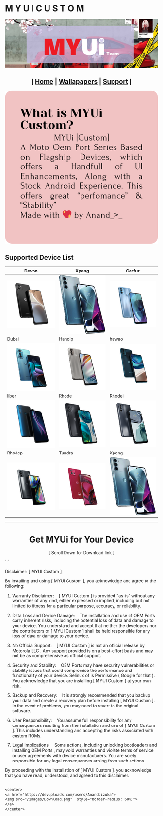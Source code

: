 # M Y U I   C U S T O M

![](images/xbanner.jpg)

<center> 
<h2><span>[ <a href="/index.md">Home</a> | </span>
	<span><a href="/wallpapers/">Wallapapers</a> | </span>
	<span><a href="https://t.me/hanoipprojects">Support</a> ]</span>
</h2></center>


<center>
<img src="intro.png" style="border-radius: 50%;">
</center>


## Supported Device List 

| Devon | Xpeng | Corfur |
|---|---|---|
| ![](devices/Devon/1.png) | ![](devices/xpeng/1.png) | ![](devices/Corfur/1.png) |
| Dubai | Hanoip | hawao |
| ![](devices/Dubai/1.png) | ![](devices/Hanoip/1.png) | ![](devices/hawao/1.png) |
| liber | Rhode | Rhodei |
| ![](devices/liber/1.png) | ![](devices/Rhode/1.png) | ![](devices/Rhodei/1.png) |
| Rhodep | Tundra | Xpeng |
| ![](devices/Rhodep/1.png) | ![](devices/Tundra/1.png) | ![](devices/xpeng/1.png) |


---

<center>
<h1>Get MYUi for Your Device</h1>
<p>[ Scroll Down for Download link ]</p>
</center>
```

Disclaimer: [ MYUI Custom ] 

By installing and using [ MYUI Custom ], you acknowledge and agree to the following:

1. Warranty Disclaimer:
   [ MYUI Custom ] is provided "as-is" without any warranties of any kind, either expressed or implied, including but not limited to fitness for a particular purpose, accuracy, or reliability.

2. Data Loss and Device Damage:
   The installation and use of OEM Ports carry inherent risks, including the potential loss of data and damage to your device. You understand and accept that neither the developers nor the contributors of [ MYUI Custom ] shall be held responsible for any loss of data or damage to your device.

3. No Official Support:
   [ MYUI Custom ] is not an official release by Motorola LLC . Any support provided is on a best-effort basis and may not be as comprehensive as official support.

4. Security and Stability:
   OEM Ports may have security vulnerabilities or stability issues that could compromise the performance and functionality of your device. Selinux of is Permissive ( Google for that ). You acknowledge that you are installing [ MYUI Custom ] at your own risk.

5. Backup and Recovery:
   It is strongly recommended that you backup your data and create a recovery plan before installing [ MYUI Custom ]. In the event of problems, you may need to revert to the original software.

6. User Responsibility:
   You assume full responsibility for any consequences resulting from the installation and use of [ MYUI Custom ]. This includes understanding and accepting the risks associated with custom ROMs.

7. Legal Implications:
   Some actions, including unlocking bootloaders and installing OEM Ports , may void warranties and violate terms of service or user agreements with device manufacturers. You are solely responsible for any legal consequences arising from such actions.

By proceeding with the installation of [ MYUI Custom ], you acknowledge that you have read, understood, and agreed to this disclaimer.
```

<center>
<a href="https://devuploads.com/users/Anandbizuka">
<img src="/images/Download.png"  style="border-radius: 60%;">
</a>
</center>

